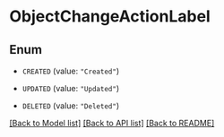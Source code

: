 # ObjectChangeActionLabel

## Enum


* `CREATED` (value: `"Created"`)

* `UPDATED` (value: `"Updated"`)

* `DELETED` (value: `"Deleted"`)


[[Back to Model list]](../README.md#documentation-for-models) [[Back to API list]](../README.md#documentation-for-api-endpoints) [[Back to README]](../README.md)


